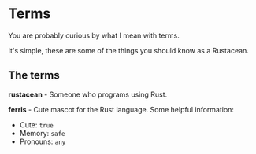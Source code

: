 # Terms

You are probably curious by what I mean with terms. 

It's simple, these are some of the things you should know as a Rustacean.

## The terms

**rustacean** - Someone who programs using Rust.

**ferris** - Cute mascot for the Rust language. Some helpful information:
- Cute: `true`
- Memory: `safe`
- Pronouns: `any`